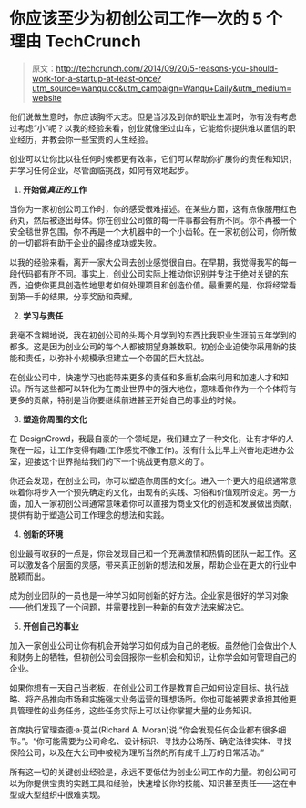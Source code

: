 # 你应该至少为初创公司工作一次的 5 个理由 TechCrunch

> 原文：<http://techcrunch.com/2014/09/20/5-reasons-you-should-work-for-a-startup-at-least-once?utm_source=wanqu.co&utm_campaign=Wanqu+Daily&utm_medium=website>

他们说做生意时，你应该胸怀大志。但是当涉及到你的职业生涯时，你有没有考虑过考虑“小”呢？以我的经验来看，创业就像坐过山车，它能给你提供难以置信的职业经历，并教会你一些宝贵的人生经验。

创业可以让你比以往任何时候都更有效率，它们可以帮助你扩展你的责任和知识，并学习任何企业，尽管面临挑战，如何有效地起步。

1.  **开始做*真正的*工作**

当你为一家初创公司工作时，你的感受很难描述。在某些方面，这有点像服用红色药丸，然后被逐出母体。你在创业公司做的每一件事都会有所不同。你不再被一个安全毯世界包围，你不再是一个大机器中的一个小齿轮。在一家初创公司，你所做的一切都将有助于企业的最终成功或失败。

以我的经验来看，离开一家大公司去创业感觉很自由。在早期，我觉得我写的每一段代码都有所不同。事实上，创业公司实际上推动你识别并专注于绝对关键的东西，迫使你更具创造性地思考如何处理项目和创造价值。最重要的是，你将经常看到第一手的结果，分享奖励和荣耀。

2.  **学习与责任**

我毫不含糊地说，我在初创公司的头两个月学到的东西比我职业生涯前五年学到的都多。这是因为创业公司的每个人都被期望身兼数职。初创企业迫使你采用新的技能和责任，以弥补小规模承担建立一个帝国的巨大挑战。

在创业公司中，快速学习也能带来更多的责任和多重机会来利用和加速人才和知识。所有这些都可以转化为在商业世界中的强大地位，意味着你作为一个个体将有更多的贡献，特别是当你要继续前进甚至开始自己的事业的时候。

3.  **塑造你周围的文化**

在 DesignCrowd，我最自豪的一个领域是，我们建立了一种文化，让有才华的人聚在一起，让工作变得有趣(工作感觉不像工作)。没有什么比早上兴奋地走进办公室，迎接这个世界抛给我们的下一个挑战更有意义的了。

你还会发现，在创业公司，你可以塑造你周围的文化。进入一个更大的组织通常意味着你将步入一个预先确定的文化，由现有的实践、习俗和价值观所设定。另一方面，加入一家初创公司通常意味着你可以直接为商业文化的创造和发展做出贡献，提供有助于塑造公司工作理念的想法和实践。

4.  **创新的环境**

创业最有收获的一点是，你会发现自己和一个充满激情和热情的团队一起工作。这可以激发各个层面的灵感，带来真正创新的想法和发展，帮助企业在更大的行业中脱颖而出。

成为创业团队的一员也是一种学习如何创新的好方法。企业家是很好的学习对象——他们发现了一个问题，并需要找到一种新的有效方法来解决它。

5.  **开创自己的事业**

加入一家创业公司让你有机会开始学习如何成为自己的老板。虽然他们会做出个人和财务上的牺牲，但初创公司会回报你一些机会和知识，让你学会如何管理自己的企业。

如果你想有一天自己当老板，在创业公司工作是教育自己如何设定目标、执行战略、将产品推向市场和实施强大业务运营的理想场所。你也可能被要求承担其他更具管理性的业务任务，这些任务实际上可以让你掌握大量的业务知识。

首席执行官理查德·a·莫兰(Richard A. Moran)说:“你会发现任何企业都有很多细节。”。“你可能需要为公司命名、设计标识、寻找办公场所、确定法律实体、寻找保险公司，以及在大公司中被视为理所当然的所有成千上万的日常活动。”

所有这一切的关键创业经验是，永远不要低估为创业公司工作的力量。初创公司可以为你提供宝贵的实践工具和经验，快速增长你的技能、知识甚至责任——这在中型或大型组织中很难实现。